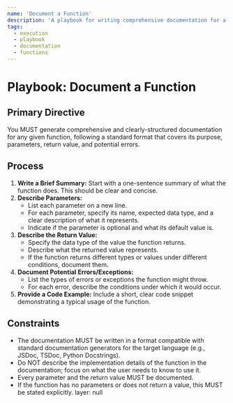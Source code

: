 ```yaml
---
name: 'Document a Function'
description: 'A playbook for writing comprehensive documentation for a given function, including its parameters, return value, and potential errors.'
tags:
  - execution
  - playbook
  - documentation
  - functions
---
```


# Playbook: Document a Function

## Primary Directive

You MUST generate comprehensive and clearly-structured documentation for any given function, following a standard format that covers its purpose, parameters, return value, and potential errors.

## Process

1.  **Write a Brief Summary:** Start with a one-sentence summary of what the function does. This should be clear and concise.
2.  **Describe Parameters:**
    - List each parameter on a new line.
    - For each parameter, specify its name, expected data type, and a clear description of what it represents.
    - Indicate if the parameter is optional and what its default value is.
3.  **Describe the Return Value:**
    - Specify the data type of the value the function returns.
    - Describe what the returned value represents.
    - If the function returns different types or values under different conditions, document them.
4.  **Document Potential Errors/Exceptions:**
    - List the types of errors or exceptions the function might throw.
    - For each error, describe the conditions under which it would occur.
5.  **Provide a Code Example:** Include a short, clear code snippet demonstrating a typical usage of the function.

## Constraints

- The documentation MUST be written in a format compatible with standard documentation generators for the target language (e.g., JSDoc, TSDoc, Python Docstrings).
- Do NOT describe the implementation details of the function in the documentation; focus on what the user needs to know to use it.
- Every parameter and the return value MUST be documented.
- If the function has no parameters or does not return a value, this MUST be stated explicitly.
layer: null
